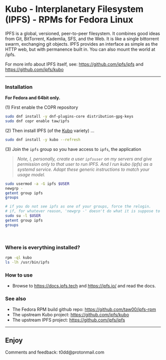 # Kubo - Interplanetary Filesystem (IPFS) - RPMs for Fedora Linux

IPFS is a global, versioned, peer-to-peer filesystem. It combines good ideas
from Git, BitTorrent, Kademlia, SFS, and the Web. It is like a single
bittorrent swarm, exchanging git objects. IPFS provides an interface as
simple as the HTTP web, but with permanence built in. You can also mount the
world at /ipfs.

For more info about IPFS itself, see: <https://github.com/ipfs/ipfs> and <https://github.com/ipfs/kubo>

---


### Installation

**For Fedora and 64bit only.**

(1) First enable the COPR repository

```sh
sudo dnf install -y dnf-plugins-core distribution-gpg-keys
sudo dnf copr enable taw/ipfs
```

<!--
(1) First install Todd's public GPG key and the `toddpkgs-ipfs-repo` package

```sh
sudo rpm --import https://keybase.io/toddwarner/key.asc
sudo dnf install -y https://raw.githubusercontent.com/taw00/ipfs-rpm/master/toddpkgs-ipfs-repo.noarch.rpm
```
-->

(2) Then install IPFS (of the [Kubo](https://github.com/ipfs/kubo) variety) …

```sh
sudo dnf install -y kubo --refresh
```

(3) Join the `ipfs` group so you have access to `ipfs`, the application

> *Note, I, personally, create a user `ipfsuser` on my servers and give
> permission only to that user to run IPFS. And I run kubo (ipfs) as a systemd
> service. Adapt these generic instructions to match your usage model.*

```sh
sudo usermod -a -G ipfs $USER
newgrp -
getent group ipfs
groups

# if you do not see ipfs as one of your groups, force the relogin.
# if, for whatever reason, 'newgrp -' doesn't do what it is suppose to do
sudo su -l $USER
getent group ipfs
groups
```

&nbsp;

### Where is everything installed?

```sh
rpm -ql kubo
ls -lh /usr/bin/ipfs
```

### How to use

- Browse to <https://docs.ipfs.tech> and <https://ipfs.io/> and read the docs. 

### See also

- The Fedora RPM build github repo: <https://github.com/taw00/ipfs-rpm>
- The upstream Kubo project: <https://github.com/ipfs/kubo>
- The upstream IPFS project: <https://github.com/ipfs/ipfs>

---

## Enjoy

Comments and feedback: t0dd\@protonmail\.com
